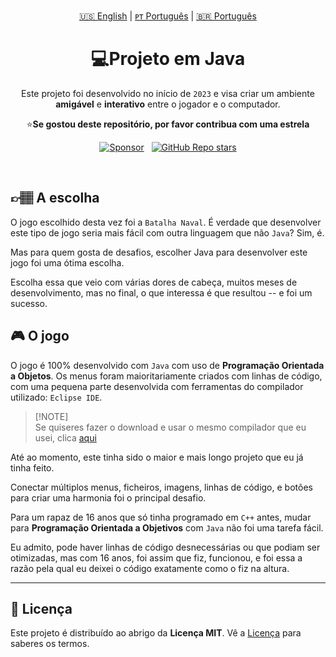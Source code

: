 <!-- |||||||||||||||||||| EN - PT |||||||||||||||||||| -->
<p align='center'>
  <a href="https://github.com/dev-ggomes/batalha-naval-java/blob/main/README.md">🇺🇸 English</a> | 
  <a href="https://github.com/dev-ggomes/batalha-naval-java/blob/main/README-pt-pt.md">ᴘᴛ Português</a> | 
  <a href="https://github.com/dev-ggomes/batalha-naval-java/blob/main/README-pt-br.md">🇧🇷 Português</a>
</p>

<h1 align="center"> 💻Projeto em Java </h1>

<div align="center">
  
  Este projeto foi desenvolvido no início de `2023` e visa criar um ambiente **amigável** e **interativo** entre o jogador e o computador.

</div>

<p align='center'>
  ⭐<b>Se gostou deste repositório, por favor contribua com uma estrela</b>
</p>

<!-- |||||||||||||||||||| SPONSORS & STARS |||||||||||||||||||| -->
<p align='center'>
  <a href="https://github.com/sponsors/dev-ggomes"><img alt="Sponsor" src="https://img.shields.io/badge/sponsor-30363D?style=social&logo=GitHub-Sponsors&logoColor=#white" /></a>
  &nbsp;
  <a href="#"><img alt="GitHub Repo stars" src="https://img.shields.io/github/stars/dev-ggomes/batalha-naval-java?style=social" /></a>
</p>

<br>

## 👉🏽 A escolha

<p>
  
  O jogo escolhido desta vez foi a `Batalha Naval`. É verdade que desenvolver este tipo de jogo seria mais fácil com outra linguagem que não `Java`? Sim, é.
  
</p>
<p>
  Mas para quem gosta de desafios, escolher Java para desenvolver este jogo foi uma ótima escolha.
</p>
<p>
  Escolha essa que veio com várias dores de cabeça, muitos meses de desenvolvimento, mas no final, o que interessa é que resultou -- e foi um sucesso.
</p>

## 🎮 O jogo

<p>
  
  O jogo é 100% desenvolvido com `Java` com uso de **Programação Orientada a Objetos**. Os menus foram maioritariamente criados com linhas de código, com uma pequena parte desenvolvida com ferramentas do compilador utilizado: `Eclipse IDE`. 
> [!NOTE]\
> Se quiseres fazer o download e usar o mesmo compilador que eu usei, clica [aqui](https://eclipseide.org)
</p>

<p>Até ao momento, este tinha sido o maior e mais longo projeto que eu já tinha feito.</p>
<p>Conectar múltiplos menus, ficheiros, imagens, linhas de código, e botões para criar uma harmonia foi o principal desafio.</p>

<p>
  
  Para um rapaz de 16 anos que só tinha programado em `C++` antes, mudar para **Programação Orientada a Objetivos** com `Java` não foi uma tarefa fácil.
  
</p>

<p>Eu admito, pode haver linhas de código desnecessárias ou que podiam ser otimizadas, mas com 16 anos, foi assim que fiz, funcionou, e foi essa a razão pela qual eu deixei o código exatamente como o fiz na altura.</p>

---

<!-- |||||||||||||||||||| LICENSE |||||||||||||||||||| -->
## 📄 Licença

<p>
  
  Este projeto é distribuído ao abrigo da **Licença MIT**. Vê a [Licença](https://github.com/dev-ggomes/batalha-naval-java?tab=MIT-1-ov-file) para saberes os termos.
  
</p>
